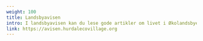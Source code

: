 ```yaml
---
weight: 100
title: Landsbyavisen
intro: I landsbyavisen kan du lese gode artikler om livet i Økolandsbyen.
link: https://avisen.hurdalecovillage.org
---
```

